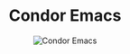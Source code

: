 <h1 align="center">Condor Emacs</h1>
<p align="center">
  <img src="https://imgur.com/tAdQN0x" alt="Condor Emacs" title="" />
</p>
